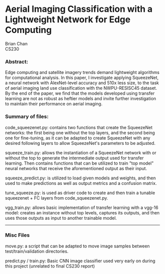 # Aerial Imaging Classification with a Lightweight Network for Edge Computing

Brian Chan  
CS230  

### Abstract: 

Edge computing and satellite imagery trends demand lightweight algorithms for computational analysis. In this paper, I investigate applying SqueezeNet, a neural network with AlexNet-level accuracy and 510x less size, to the task of aerial imaging land use classification with the NWPU-RESISC45 dataset. By the end of the paper, we find that the models developed using transfer learning are not as robust as heftier models and invite further investigation to maintain their performance on aerial imaging.

### Summary of files:

code_squeezenet.py: contains two functions that create the SqueezeNet networks: the first being one without the top layers, and the second being one for fine-tuning, as it can be adapted to create SqueezeNet with any desired following layers to allow SqueezeNet's parameters to be adjusted.

squeeze_train.py: allows the instantiation of a SqueezeNet network with or without the top to generate the intermediate output used for transfer learning. Then contains functions that can be utilized to train "top model" neural networks that receive the aforementioned output as their input.

squeeze_predict.py: is utilized to load given models and weights, and then used to make predictions as well as output metrics and a confusion matrix.

tune_squeeze.py: is used as driver code to create and then train a tunable squeezenet + FC layers from code_squeezenet.py.

vgg_train.py: allows basic implementation of transfer learning with a vgg-16 model: creates an instance without top levels, captures its outputs, and then uses those outputs as input to another trainable model.

----
### Misc Files

move.py: a script that can be adapted to move image samples between test/train/validation directories.

predict.py / train.py: Basic CNN image classifier used very early on during this project (unrelated to final CS230 report)


